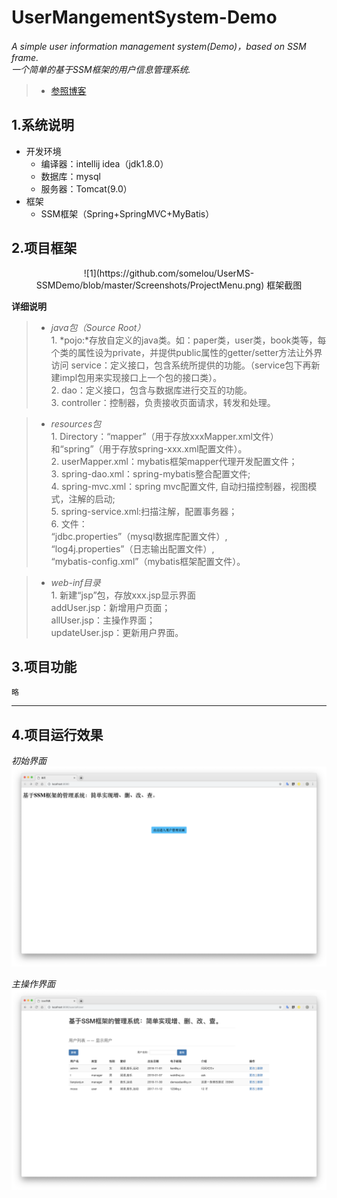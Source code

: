 # UserMangementSystem-Demo

*A simple user information management system(Demo)，based on SSM frame.*  
*一个简单的基于SSM框架的用户信息管理系统.*

> * [参照博客](https://blog.csdn.net/qq_40061421/article/details/82112433 "IDEA+Maven+SSM框架实现的简单的增、删、改、查")

## 1.系统说明
* 开发环境
	* 编译器：intellij idea（jdk1.8.0）
	* 数据库：mysql
	* 服务器：Tomcat(9.0）
* 框架
 	* SSM框架（Spring+SpringMVC+MyBatis）

## 2.项目框架 

<div align=center>![1](https://github.com/somelou/UserMS-SSMDemo/blob/master/Screenshots/ProjectMenu.png) 框架截图 </div>   

**详细说明**
> * *java包（Source Root）*  
	1. *pojo:*存放自定义的java类。如：paper类，user类，book类等，每个类的属性设为private，并提供public属性的getter/setter方法让外界访问
service：定义接口，包含系统所提供的功能。（service包下再新建impl包用来实现接口上一个包的接口类）。  
	2. dao：定义接口，包含与数据库进行交互的功能。  
	3. controller：控制器，负责接收页面请求，转发和处理。  

> * *resources包*  
	1. Directory：“mapper”（用于存放xxxMapper.xml文件）和“spring”（用于存放spring-xxx.xml配置文件）。  
	2. userMapper.xml：mybatis框架mapper代理开发配置文件；  
	3. spring-dao.xml：spring-mybatis整合配置文件;  
	4. spring-mvc.xml：spring mvc配置文件, 自动扫描控制器，视图模式，注解的启动;  
	5. spring-service.xml:扫描注解，配置事务器；  
	6. 文件：  
	  “jdbc.properties”（mysql数据库配置文件）,    
	  “log4j.properties”（日志输出配置文件）,    
	  “mybatis-config.xml”（mybatis框架配置文件）。

> * *web-inf目录*    
	1. 新建“jsp”包，存放xxx.jsp显示界面     
		addUser.jsp：新增用户页面；    
		allUser.jsp：主操作界面；    
		updateUser.jsp：更新用户界面。


## 3.项目功能

`略`

***

## 4.项目运行效果

*初始界面*
![Start Interface](https://github.com/somelou/UserMS-SSMDemo/blob/master/Screenshots/Start.png) 

*主操作界面*
![Main Operation Interface](https://github.com/somelou/UserMS-SSMDemo/blob/master/Screenshots/MainOperation.png)

